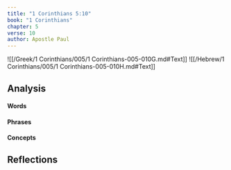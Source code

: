 ```yaml
---
title: "1 Corinthians 5:10"
book: "1 Corinthians"
chapter: 5
verse: 10
author: Apostle Paul
---
```

![[/Greek/1 Corinthians/005/1 Corinthians-005-010G.md#Text]]
![[/Hebrew/1 Corinthians/005/1 Corinthians-005-010H.md#Text]]

## Analysis

#### Words

#### Phrases

#### Concepts

## Reflections
